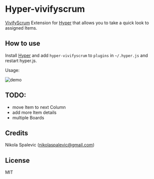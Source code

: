 
# Hyper-vivifyscrum

[VivifyScrum](https://www.vivifyscrum.com/) Extension for [Hyper](https://hyper.is) that allows you to take a quick look to assigned Items.

## How to use

Install [Hyper](https://hyper.is) and add `hyper-vivifyscrum`
to `plugins` in `~/.hyper.js` and restart hyper.js.

Usage:

![demo](https://media.giphy.com/media/325eWjOSvJsCpzrK68/giphy.gif)


## TODO:
- move Item to next Column
- add more Item details
- multiple Boards

## Credits
Nikola Spalevic (nikolaspalevic@gmail.com)

## License
MIT